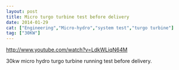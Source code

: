 ```yaml
---
layout: post
title: Micro turgo turbine test before delivery
date: 2014-01-29
cat: ["Engineering","Micro-hydro","system test","turgo turbine"]
tag: ["30KW"]
---
```


http://www.youtube.com/watch?v=LdkWLiqN64M  

30kw micro hydro turgo turbine running test before delivery.